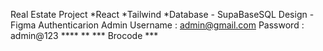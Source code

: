 Real Estate Project
*React
*Tailwind 
*Database - SupaBaseSQL
            Design - Figma
Authenticarion 
Admin 
Username : admin@gmail.com
Password : admin@123
            **** ** *** Brocode ***
